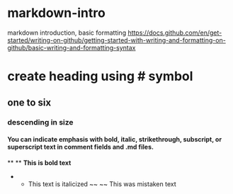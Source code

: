 # markdown-intro
markdown introduction, basic formatting https://docs.github.com/en/get-started/writing-on-github/getting-started-with-writing-and-formatting-on-github/basic-writing-and-formatting-syntax


# create heading using # symbol
## one to six
### descending in size

#### You can indicate emphasis with bold, italic, strikethrough, subscript, or superscript text in comment fields and .md files. 

** ** **This is bold text**
* * This text is italicized
 ~~ ~~ This was mistaken text
 
